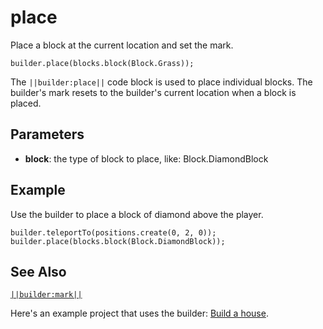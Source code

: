 # place

Place a block at the current location and set the mark.

```sig
builder.place(blocks.block(Block.Grass));
```

The `||builder:place||` code block is used to place individual blocks. The builder's mark resets to the builder's current location when a block is placed.

## Parameters

* **block**: the type of block to place, like: Block.DiamondBlock

## Example

Use the builder to place a block of diamond above the player.

```blocks
builder.teleportTo(positions.create(0, 2, 0));
builder.place(blocks.block(Block.DiamondBlock));
```

## See Also

[`||builder:mark||`](/reference/builder/mark)

Here's an example project that uses the builder: [Build a house](/examples/house-builder).